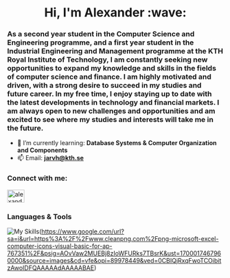 <h1 align="center">Hi, I'm Alexander :wave:</h1>
<h3>As a second year student in the Computer Science and Engineering programme, and a first year student in the Industrial Engineering and Management programme at the KTH Royal Institute of Technology, I am constantly seeking new opportunities to expand my knowledge and skills in the fields of computer science and finance. I am highly motivated and driven, with a strong desire to succeed in my studies and future career. In my free time, I enjoy staying up to date with the latest developments in technology and financial markets. I am always open to new challenges and opportunities and am excited to see where my studies and interests will take me in the future.</h3>


- 🌱 I’m currently learning: **Database Systems & Computer Organization and Components**
- 📫 Email: **jarvh@kth.se**

<h3 align="left">Connect with me:</h3>
<p align="left">
<a href="https://linkedin.com/in/alexander-jarvheden" target="blank"><img align="center" src="https://raw.githubusercontent.com/rahuldkjain/github-profile-readme-generator/master/src/images/icons/Social/linked-in-alt.svg" alt="alexander-jarvheden" height="30" width="40" /></a>
</p>

<h3>Languages & Tools</h3>

![My Skills](https://skillicons.dev/icons?i=java,py,go,c,postgres,git,github,vscode,latex,&perline=10&theme=dark)(https://www.google.com/url?sa=i&url=https%3A%2F%2Fwww.cleanpng.com%2Fpng-microsoft-excel-computer-icons-visual-basic-for-ap-767351%2F&psig=AOvVaw2MUEBj8zIoWFURks7TBsrK&ust=1700017467960000&source=images&cd=vfe&opi=89978449&ved=0CBIQjRxqFwoTCOibitzAwoIDFQAAAAAdAAAAABAE)
